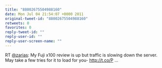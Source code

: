 ```yaml
---
title: "88002675504988160"
date: Mon Jul 04 21:54:07 +0000 2011
original-tweet-id: "88002675504988160"
retweets: 0
favorites: 0
reply-tweet-id: ""
reply-user-id: ""
reply-user-screen-name: ""
---
```

RT <a href="https://twitter.com/zarias">@zarias</a>: My Fuji x100 review is up but traffic is slowing down the server. May take a few tries for it to load for you- http://t.co/P ...
